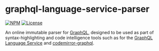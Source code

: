 # graphql-language-service-parser
[![NPM](https://img.shields.io/npm/v/graphql-language-service-parser.svg?style=flat-square)](https://npmjs.com/graphql-language-service-parser)
[![License](https://img.shields.io/npm/l/graphql-language-service-parser.svg?style=flat-square)](LICENSE)

An online immutable parser for [GraphQL](http://graphql.org/), designed to be used as part of syntax-highlighting and code intelligence tools such as for the [GraphQL Language Service](https://github.com/graphql/graphql-language-service) and [codemirror-graphql](https://github.com/graphql/codemirror-graphql).

